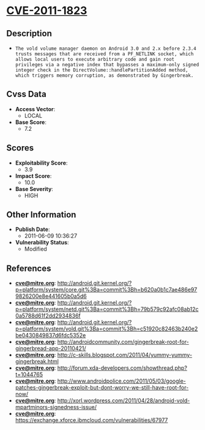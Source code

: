 
# [CVE-2011-1823](http://android.git.kernel.org/?p=platform/system/core.git%3Ba=commit%3Bh=b620a0b1c7ae486e979826200e8e441605b0a5d6)

## Description

- `The vold volume manager daemon on Android 3.0 and 2.x before 2.3.4 trusts messages that are received from a PF_NETLINK socket, which allows local users to execute arbitrary code and gain root privileges via a negative index that bypasses a maximum-only signed integer check in the DirectVolume::handlePartitionAdded method, which triggers memory corruption, as demonstrated by Gingerbreak.`

## Cvss Data

- **Access Vector**:
  - LOCAL
- **Base Score**:
  - 7.2

## Scores

- **Exploitability Score**:
  - 3.9
- **Impact Score**:
  - 10.0
- **Base Severity**:
  - HIGH

## Other Information

- **Publish Date**:
  - 2011-06-09 10:36:27
- **Vulnerability Status**:
  - Modified

## References

- **cve@mitre.org**: http://android.git.kernel.org/?p=platform/system/core.git%3Ba=commit%3Bh=b620a0b1c7ae486e979826200e8e441605b0a5d6
- **cve@mitre.org**: http://android.git.kernel.org/?p=platform/system/netd.git%3Ba=commit%3Bh=79b579c92afc08ab12c0a5788d61f2dd2934836f
- **cve@mitre.org**: http://android.git.kernel.org/?p=platform/system/vold.git%3Ba=commit%3Bh=c51920c82463b240e2be0430849837d6fdc5352e
- **cve@mitre.org**: http://androidcommunity.com/gingerbreak-root-for-gingerbread-app-20110421/
- **cve@mitre.org**: http://c-skills.blogspot.com/2011/04/yummy-yummy-gingerbreak.html
- **cve@mitre.org**: http://forum.xda-developers.com/showthread.php?t=1044765
- **cve@mitre.org**: http://www.androidpolice.com/2011/05/03/google-patches-gingerbreak-exploit-but-dont-worry-we-still-have-root-for-now/
- **cve@mitre.org**: http://xorl.wordpress.com/2011/04/28/android-vold-mpartminors-signedness-issue/
- **cve@mitre.org**: https://exchange.xforce.ibmcloud.com/vulnerabilities/67977
